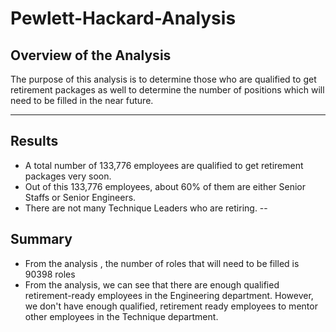 # Pewlett-Hackard-Analysis
##  Overview of the Analysis
The purpose of this analysis is to determine those who are qualified to get retirement packages as well to determine the number of positions which will need to be filled in the near future.

---
##  Results
- A total number of 133,776 employees are qualified to get retirement packages very soon.
- Out of this 133,776 employees, about 60% of them are either Senior Staffs or Senior Engineers.
- There are not many Technique Leaders who are retiring.
--
## Summary
- From the analysis , the number of roles that will need to be filled is 90398 roles
- From the analysis, we can see that there are enough qualified retirement-ready employees in the Engineering department. However, we don't have enough qualified, retirement ready   employees to mentor other employees in the Technique department.
